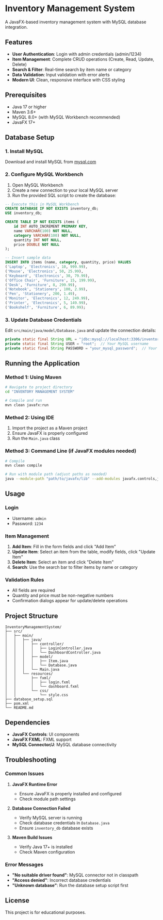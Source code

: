 # Inventory Management System

A JavaFX-based inventory management system with MySQL database integration.

## Features

- **User Authentication**: Login with admin credentials (admin/1234)
- **Item Management**: Complete CRUD operations (Create, Read, Update, Delete)
- **Search & Filter**: Real-time search by item name or category
- **Data Validation**: Input validation with error alerts
- **Modern UI**: Clean, responsive interface with CSS styling

## Prerequisites

- Java 17 or higher
- Maven 3.6+
- MySQL 8.0+ (with MySQL Workbench recommended)
- JavaFX 17+

## Database Setup

### 1. Install MySQL
Download and install MySQL from [mysql.com](https://dev.mysql.com/downloads/mysql/)

### 2. Configure MySQL Workbench
1. Open MySQL Workbench
2. Create a new connection to your local MySQL server
3. Run the provided SQL script to create the database:

```sql
-- Execute this in MySQL Workbench
CREATE DATABASE IF NOT EXISTS inventory_db;
USE inventory_db;

CREATE TABLE IF NOT EXISTS items (
    id INT AUTO_INCREMENT PRIMARY KEY,
    name VARCHAR(100) NOT NULL,
    category VARCHAR(100) NOT NULL,
    quantity INT NOT NULL,
    price DOUBLE NOT NULL
);

-- Insert sample data
INSERT INTO items (name, category, quantity, price) VALUES
('Laptop', 'Electronics', 10, 999.99),
('Mouse', 'Electronics', 50, 25.99),
('Keyboard', 'Electronics', 30, 79.99),
('Office Chair', 'Furniture', 15, 199.99),
('Desk', 'Furniture', 8, 299.99),
('Notebook', 'Stationery', 100, 2.99),
('Pen', 'Stationery', 200, 1.49),
('Monitor', 'Electronics', 12, 249.99),
('Printer', 'Electronics', 5, 149.99),
('Bookshelf', 'Furniture', 6, 89.99);
```

### 3. Update Database Credentials
Edit `src/main/java/model/Database.java` and update the connection details:

```java
private static final String URL = "jdbc:mysql://localhost:3306/inventory_db";
private static final String USER = "root";  // Your MySQL username
private static final String PASSWORD = "your_mysql_password";  // Your MySQL password
```

## Running the Application

### Method 1: Using Maven
```bash
# Navigate to project directory
cd "INVENTORY MANAGEMENT SYSTEM"

# Compile and run
mvn clean javafx:run
```

### Method 2: Using IDE
1. Import the project as a Maven project
2. Ensure JavaFX is properly configured
3. Run the `Main.java` class

### Method 3: Command Line (if JavaFX modules needed)
```bash
# Compile
mvn clean compile

# Run with module path (adjust paths as needed)
java --module-path "path/to/javafx/lib" --add-modules javafx.controls,javafx.fxml -cp target/classes Main
```

## Usage

### Login
- Username: `admin`
- Password: `1234`

### Item Management
1. **Add Item**: Fill in the form fields and click "Add Item"
2. **Update Item**: Select an item from the table, modify fields, click "Update Item"
3. **Delete Item**: Select an item and click "Delete Item"
4. **Search**: Use the search bar to filter items by name or category

### Validation Rules
- All fields are required
- Quantity and price must be non-negative numbers
- Confirmation dialogs appear for update/delete operations

## Project Structure

```
InventoryManagementSystem/
├── src/
│   ├── main/
│   │   ├── java/
│   │   │   ├── controller/
│   │   │   │   ├── LoginController.java
│   │   │   │   └── DashboardController.java
│   │   │   ├── model/
│   │   │   │   ├── Item.java
│   │   │   │   └── Database.java
│   │   │   └── Main.java
│   │   └── resources/
│   │       ├── fxml/
│   │       │   ├── login.fxml
│   │       │   └── dashboard.fxml
│   │       └── css/
│   │           └── style.css
├── database_setup.sql
├── pom.xml
└── README.md
```

## Dependencies

- **JavaFX Controls**: UI components
- **JavaFX FXML**: FXML support
- **MySQL Connector/J**: MySQL database connectivity

## Troubleshooting

### Common Issues

1. **JavaFX Runtime Error**
   - Ensure JavaFX is properly installed and configured
   - Check module path settings

2. **Database Connection Failed**
   - Verify MySQL server is running
   - Check database credentials in `Database.java`
   - Ensure `inventory_db` database exists

3. **Maven Build Issues**
   - Verify Java 17+ is installed
   - Check Maven configuration

### Error Messages
- **"No suitable driver found"**: MySQL connector not in classpath
- **"Access denied"**: Incorrect database credentials
- **"Unknown database"**: Run the database setup script first

## License

This project is for educational purposes.